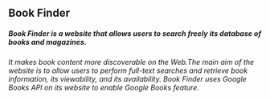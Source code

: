 ## Book Finder

##### Book Finder is a website that allows users to search freely its database of books and magazines.

######            It makes book content more discoverable on the Web.The main aim of the website is to allow users to perform full-text searches and retrieve book information, its viewability, and its availability. Book Finder uses Google Books API on its website to enable Google Books feature.
